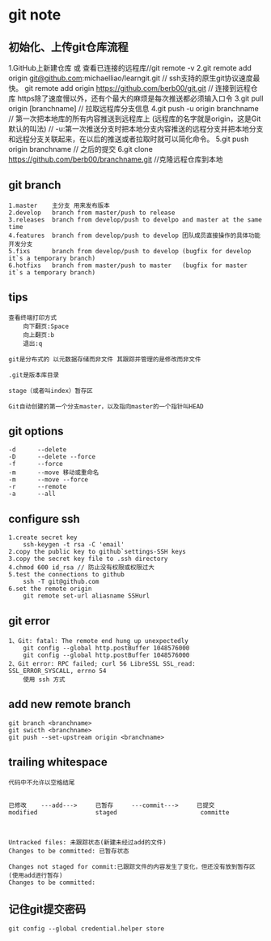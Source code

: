 # git note

## 初始化、上传git仓库流程

  1.GitHub上新建仓库 或 查看已连接的远程库//git remote -v
  2.git remote add origin git@github.com:michaelliao/learngit.git             // ssh支持的原生git协议速度最快。
    git remote add origin https://github.com/berb00/git.git                   // 连接到远程仓库      https除了速度慢以外，还有个最大的麻烦是每次推送都必须输入口令
  3.git pull origin [branchname]              // 拉取远程库分支信息
  4.git push -u origin branchname             // 第一次把本地库的所有内容推送到远程库上 (远程库的名字就是origin，这是Git默认的叫法)
                                              // -u:第一次推送分支时把本地分支内容推送的远程分支并把本地分支和远程分支关联起来，在以后的推送或者拉取时就可以简化命令。
  5.git push origin branchname                // 之后的提交
  6.git clone https://github.com/berb00/branchname.git     //克隆远程仓库到本地

## git branch

    1.master    主分支 用来发布版本
    2.develop   branch from master/push to release 
    3.releases  branch from develop/push to develpo and master at the same time
    4.features  branch from develop/push to develop 团队成员直接操作的具体功能开发分支
    5.fixs      branch from develop/push to develop (bugfix for develop  it`s a temporary branch)
    6.hotfixs   branch from master/push to master   (bugfix for master   it`s a temporary branch)

## tips

    查看终端打印方式
        向下翻页:Space
        向上翻页:b
        退出:q

    git是分布式的 以元数据存储而非文件 其跟踪并管理的是修改而非文件

    .git是版本库目录

    stage（或者叫index）暂存区

    Git自动创建的第一个分支master，以及指向master的一个指针叫HEAD

## git options

    -d      --delete
    -D      --delete --force
    -f      --force
    -m      --move 移动或重命名
    -m      --move --force
    -r      --remote
    -a      --all

## configure ssh

    1.create secret key
        ssh-keygen -t rsa -C 'email'
    2.copy the public key to github`settings-SSH keys
    3.copy the secret key file to .ssh directory
    4.chmod 600 id_rsa // 防止没有权限或权限过大
    5.test the connections to github  
        ssh -T git@github.com
    6.set the remote origin
        git remote set-url aliasname SSHurl

## git error

    1、Git: fatal: The remote end hung up unexpectedly
        git config --global http.postBuffer 1048576000
        git config --global http.postBuffer 1048576000
    2、Git error: RPC failed; curl 56 LibreSSL SSL_read: SSL_ERROR_SYSCALL, errno 54
        使用 ssh 方式

## add new remote branch
    git branch <branchname>
    git swicth <branchname>
    git push --set-upstream origin <branchname>

## trailing whitespace
    代码中不允许以空格结尾


    已修改    ---add--->     已暂存     ---commit--->     已提交
    modified                staged                       committe



    Untracked files: 未跟踪状态(新建未经过add的文件)
    Changes to be committed: 已暂存状态

    Changes not staged for commit:已跟踪文件的内容发生了变化，但还没有放到暂存区(使用add进行暂存)
    Changes to be committed:

## 记住git提交密码
    git config --global credential.helper store

    
